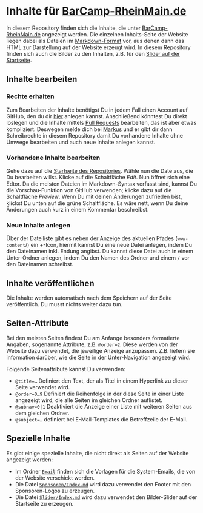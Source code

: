 # Inhalte für [BarCamp-RheinMain.de](http://www.barcamp-rheinmain.de)

In diesem Repository finden sich die Inhalte, die unter [BarCamp-RheinMain.de](http://www.barcamp-rheinmain.de) angezeigt werden. Die einzelnen Inhalts-Seite der Website liegen dabei als Dateien im [Markdown-Format](http://daringfireball.net/projects/markdown/) vor, aus 
denen dann das HTML zur Darstellung auf der Website erzeugt wird. In diesem Repository finden sich auch die Bilder zu den Inhalten, z.B. für den [Slider auf der Startseite](/Slider/Index.md).

## Inhalte bearbeiten

### Rechte erhalten

Zum Bearbeiten der Inhalte benötigst Du in jedem Fall einen Account auf GitHub, den du dir [hier](https://github.com/signup/free) anlegen kannst. Anschließend könntest Du direkt loslegen und die Inhalte mittels [Pull Requests](https://help.github.com/articles/using-pull-requests) bearbeiten, das ist aber etwas kompliziert. Deswegen melde dich bei [Markus](https://github.com/tacker/) und er gibt dir dann Schreibrechte in diesem Repository damit Du vorhandene Inhalte ohne Umwege bearbeiten und auch neue Inhalte anlegen kannst.

### Vorhandene Inhalte bearbeiten

Gehe dazu auf die [Startseite des Repositories](https://github.com/BCRM/www-content). Wähle nun die Date aus, die Du bearbeiten willst. Klicke auf die Schaltfläche *Edit*. Nun öffnet sich eine Edtor. Da die meisten Dateien im Markdown-Syntax verfasst sind, kannst Du die Vorschau-Funktion von GitHub verwenden; klicke dazu auf die Schaltfläche *Preview*. Wenn Du mit deinen Änderungen zufrieden bist, klickst Du unten auf die grüne Schaltfläche. Es wäre nett, wenn Du deine Änderungen auch kurz in einem Kommentar beschreibst.

### Neue Inhalte anlegen

Über der Dateiliste gibt es neben der Anzeige des aktuellen Pfades (`www-content`/) ein *+*-Icon, hiermit kannst Du eine neue Datei anlegen, indem Du den Dateinamen inkl. Endung angibst. Du kannst diese Datei auch in einem Unter-Ordner anlegen, indem Du den Namen des Ordner und einem `/` vor den Dateinamen schreibst.

## Inhalte veröffentlichen

Die Inhalte werden automatisch nach dem Speichern auf der Seite veröffentlich. Du musst nichts weiter dazu tun.

## Seiten-Attribute

Bei den meisten Seiten findest Du am Anfange besonders formatierte Angaben, sogenannte Attribute, z.B. `@order=2`. Diese werden von der Website dazu verwendet, die jeweilige Anzeige anzupassen. Z.B. liefern sie information darüber, wie die Seite in der Unter-Navigation angezeigt wird.

Folgende Seitenattribute kannst Du verwenden:

 * `@title=…` Definiert den Text, der als Titel in einem Hyperlink zu dieser Seite verwendet wird.
 * `@order=0…9` Definiert die Reihenfolge in der diese Seite in einer Liste  angezeigt wird, die alle Seiten im gleichen Ordner auflistet.
 * `@subnav=0|1` Deaktiviert die Anzeige einer Liste mit weiteren Seiten aus dem gleichen Ordner.
 * `@subject=…` definiert bei E-Mail-Templates die Betreffzeile der E-Mail.

## Spezielle Inhalte

Es gibt einige spezielle Inhalte, die nicht direkt als Seiten auf der Website angezeigt werden:

 * Im Ordner [`Email`](/Email) finden sich die Vorlagen für die System-Emails, die von der Website verschickt werden.
 * Die Datei [`Sponsoren/Index.md`](/Sponsoren/Index.md) wird dazu verwendet den Footer mit den Sponsoren-Logos zu erzeugen.
 * Die Datei [`Slider/Index.md`](/Slider/Index.md) wird dazu verwendet den Bilder-Slider auf der Startseite zu erzeugen.
